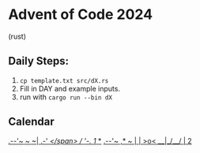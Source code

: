 # Advent of Code 2024
(rust)

## Daily Steps:
1. `cp template.txt src/dX.rs`
2. Fill in DAY and example inputs.
3. run with `cargo run --bin dX`

## Calendar
<a aria-label="Day 1, two stars" href="/2024/day/1" class="calendar-day1 calendar-verycomplete">       <span class="calendar-color-w">.--'</span><span class="calendar-color-3s">~</span> <span class="calendar-color-3s">~</span> <span class="calendar-color-3s">~</span><span class="calendar-color-w">|</span>        <span class="calendar-color-w">.-'</span> <span class="calendar-color-6y">*</span>       <span class="calendar-color-8n">\</span>  <span class="calendar-color-8n">/</span>     <span class="calendar-color-w">'-.</span>  <span class="calendar-day"> 1</span> <span class="calendar-mark-complete">*</span><span class="calendar-mark-verycomplete">*</span></a>
<a aria-label="Day 2, one star" href="/2024/day/2" class="calendar-day2 calendar-complete">    .--'~  ,* ~ |        |  &gt;o&lt;   \_\_\|_/__/   |  <span class="calendar-day"> 2</span> <span class="calendar-mark-complete">*</span><span class="calendar-mark-verycomplete">*</span></a>
